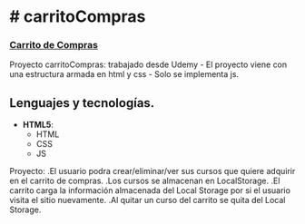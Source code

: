 # # carritoCompras 

### [Carrito de Compras](https://megagringa.github.io/carritoCompras/index.html)

Proyecto carritoCompras: trabajado desde Udemy - El proyecto viene con una estructura armada en html y css - 
         Solo se implementa js. 


## Lenguajes y tecnologías.

- **HTML5**:
    - HTML
    - CSS
    - JS

Proyecto: .El usuario podra crear/eliminar/ver sus cursos que quiere adquirir en el carrito de compras.
          .Los cursos se almacenan en LocalStorage.
          .El carrito carga la información almacenada del Local Storage por si el usuario visita el sitio nuevamente.
          .Al quitar un curso del carrito se quita del Local Storage.
          
